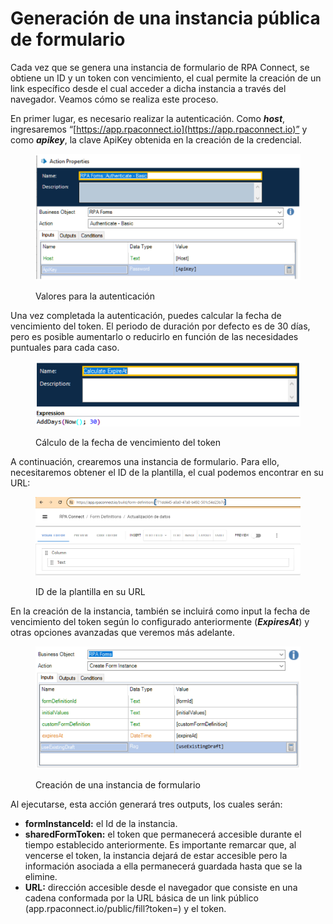 # Generación de una instancia pública de formulario

Cada vez que se genera una instancia de formulario de RPA Connect, se obtiene un ID y un token con vencimiento, el cual permite la creación de un link específico desde el cual acceder a dicha instancia a través del navegador. Veamos cómo se realiza este proceso.

En primer lugar, es necesario realizar la autenticación. Como _**host**_, ingresaremos “[https://app.rpaconnect.io](https://app.rpaconnect.io)” y como _**apikey**_, la clave ApiKey obtenida en la creación de la credencial.

<figure><img src="../../.gitbook/assets/rpa_blueprism_4.png" alt=""><figcaption><p>Valores para la autenticación</p></figcaption></figure>

Una vez completada la autenticación, puedes calcular la fecha de vencimiento del token. El periodo de duración por defecto es de 30 días, pero es posible aumentarlo o reducirlo en función de las necesidades puntuales para cada caso.

<figure><img src="../../.gitbook/assets/rpa_blueprism_7.png" alt=""><figcaption><p>Cálculo de la fecha de vencimiento del token</p></figcaption></figure>

A continuación, crearemos una instancia de formulario. Para ello, necesitaremos obtener el ID de la plantilla, el cual podemos encontrar en su URL:

<figure><img src="../../.gitbook/assets/rpa_blueprism_6.png" alt=""><figcaption><p>ID de la plantilla en su URL</p></figcaption></figure>

En la creación de la instancia, también se incluirá como input la fecha de vencimiento del token según lo configurado anteriormente (_**ExpiresAt**_) y otras opciones avanzadas que veremos más adelante.

<figure><img src="../../.gitbook/assets/rpa_blueprism_9.png" alt=""><figcaption><p>Creación de una instancia de formulario</p></figcaption></figure>

Al ejecutarse, esta acción generará tres outputs, los cuales serán:

* **formInstanceId:** el Id de la instancia.
* **sharedFormToken:** el token que permanecerá accesible durante el tiempo establecido anteriormente. Es importante remarcar que, al vencerse el token, la instancia dejará de estar accesible pero la información asociada a ella permanecerá guardada hasta que se la elimine.
* **URL:** dirección accesible desde el navegador que consiste en una cadena conformada por la URL básica de un link público (app.rpaconnect.io/public/fill?token=) y el token.

